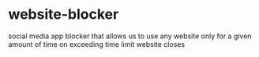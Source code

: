 # website-blocker
social media app blocker that allows us to use any website only for a given amount of time on exceeding time limit website closes
